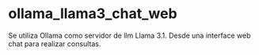 # ollama_llama3_chat_web
Se utiliza Ollama como servidor de llm Llama 3.1. Desde una interface web chat para realizar consultas.
